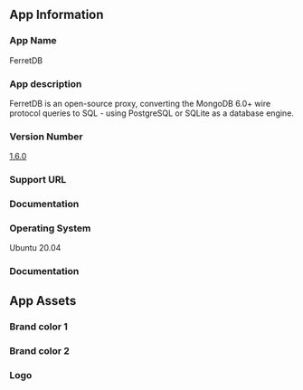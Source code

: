 ## App Information

### App Name
FerretDB

### App description
FerretDB is an open-source proxy, converting the MongoDB 6.0+ wire protocol queries to SQL - using PostgreSQL or SQLite as a database engine.


### Version Number
[1.6.0](https://github.com/FerretDB/FerretDB/releases/download/v1.6.0/ferretdb.deb)

### Support URL


### Documentation

### Operating System
Ubuntu 20.04

### Documentation

## App Assets

### Brand color 1

### Brand color 2

### Logo
